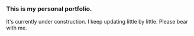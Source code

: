 ### This is my personal portfolio.
It's currently under construction.
I keep updating little by little.
Please bear with me.
